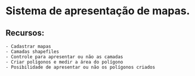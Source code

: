 # Sistema de apresentação de mapas. 

## Recursos: 
    - Cadastrar mapas
    - Camadas shapefiles
    - Controle para apresentar ou não as camadas
    - Criar polígonos e medir a área do polígono
    - Posibilidade de apresentar ou não os polígonos criados